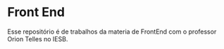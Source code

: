 # Front End

Esse repositório é de trabalhos da materia de FrontEnd com o professor Orion Telles no IESB.

